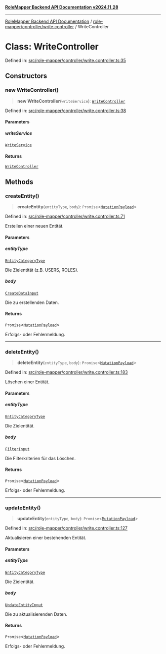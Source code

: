 [**RoleMapper Backend API Documentation v2024.11.28**](../../../../README.md)

***

[RoleMapper Backend API Documentation](../../../../modules.md) / [role-mapper/controller/write.controller](../README.md) / WriteController

# Class: WriteController

Defined in: [src/role-mapper/controller/write.controller.ts:35](https://github.com/FlowCraft-AG/RoleMapper/blob/cdd9e5010cc7adeee46f58ea0abd91d186332c1d/backend/src/role-mapper/controller/write.controller.ts#L35)

## Constructors

### new WriteController()

> **new WriteController**(`writeService`): [`WriteController`](WriteController.md)

Defined in: [src/role-mapper/controller/write.controller.ts:38](https://github.com/FlowCraft-AG/RoleMapper/blob/cdd9e5010cc7adeee46f58ea0abd91d186332c1d/backend/src/role-mapper/controller/write.controller.ts#L38)

#### Parameters

##### writeService

[`WriteService`](../../../service/write.service/classes/WriteService.md)

#### Returns

[`WriteController`](WriteController.md)

## Methods

### createEntity()

> **createEntity**(`entityType`, `body`): `Promise`\<[`MutationPayload`](../../../model/payload/mutation.payload/classes/MutationPayload.md)\>

Defined in: [src/role-mapper/controller/write.controller.ts:71](https://github.com/FlowCraft-AG/RoleMapper/blob/cdd9e5010cc7adeee46f58ea0abd91d186332c1d/backend/src/role-mapper/controller/write.controller.ts#L71)

Erstellen einer neuen Entität.

#### Parameters

##### entityType

[`EntityCategoryType`](../../../model/entity/entities.entity/type-aliases/EntityCategoryType.md)

Die Zielentität (z.B. USERS, ROLES).

##### body

[`CreateDataInput`](../../../model/input/create.input/type-aliases/CreateDataInput.md)

Die zu erstellenden Daten.

#### Returns

`Promise`\<[`MutationPayload`](../../../model/payload/mutation.payload/classes/MutationPayload.md)\>

Erfolgs- oder Fehlermeldung.

***

### deleteEntity()

> **deleteEntity**(`entityType`, `body`): `Promise`\<[`MutationPayload`](../../../model/payload/mutation.payload/classes/MutationPayload.md)\>

Defined in: [src/role-mapper/controller/write.controller.ts:183](https://github.com/FlowCraft-AG/RoleMapper/blob/cdd9e5010cc7adeee46f58ea0abd91d186332c1d/backend/src/role-mapper/controller/write.controller.ts#L183)

Löschen einer Entität.

#### Parameters

##### entityType

[`EntityCategoryType`](../../../model/entity/entities.entity/type-aliases/EntityCategoryType.md)

Die Zielentität.

##### body

[`FilterInput`](../../../model/input/filter.input/type-aliases/FilterInput.md)

Die Filterkriterien für das Löschen.

#### Returns

`Promise`\<[`MutationPayload`](../../../model/payload/mutation.payload/classes/MutationPayload.md)\>

Erfolgs- oder Fehlermeldung.

***

### updateEntity()

> **updateEntity**(`entityType`, `body`): `Promise`\<[`MutationPayload`](../../../model/payload/mutation.payload/classes/MutationPayload.md)\>

Defined in: [src/role-mapper/controller/write.controller.ts:127](https://github.com/FlowCraft-AG/RoleMapper/blob/cdd9e5010cc7adeee46f58ea0abd91d186332c1d/backend/src/role-mapper/controller/write.controller.ts#L127)

Aktualisieren einer bestehenden Entität.

#### Parameters

##### entityType

[`EntityCategoryType`](../../../model/entity/entities.entity/type-aliases/EntityCategoryType.md)

Die Zielentität.

##### body

[`UpdateEntityInput`](../../../model/dto/update.dto/type-aliases/UpdateEntityInput.md)

Die zu aktualisierenden Daten.

#### Returns

`Promise`\<[`MutationPayload`](../../../model/payload/mutation.payload/classes/MutationPayload.md)\>

Erfolgs- oder Fehlermeldung.
